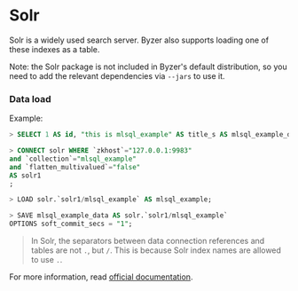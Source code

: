 # Solr

Solr is a widely used search server. Byzer also supports loading one of these indexes as a table.

Note: the Solr package is not included in Byzer's default distribution, so you need to add the relevant dependencies via `--jars` to use it.

### Data load

Example:

```sql
> SELECT 1 AS id, "this is mlsql_example" AS title_s AS mlsql_example_data;

> CONNECT solr WHERE `zkhost`="127.0.0.1:9983"
and `collection`="mlsql_example"
and `flatten_multivalued`="false"
AS solr1
;

> LOAD solr.`solr1/mlsql_example` AS mlsql_example;

> SAVE mlsql_example_data AS solr.`solr1/mlsql_example`
OPTIONS soft_commit_secs = "1";
```

> In Solr, the separators between data connection references and tables are not `.`, but `/`. This is because Solr index names are allowed to use `.`.

For more information, read [official documentation](https://github.com/lucidworks/spark-solr).


